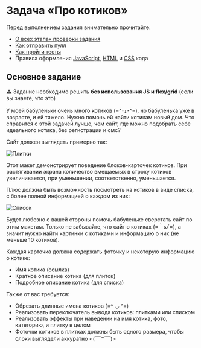 # Задача «Про котиков»

Перед выполнением задания внимательно прочитайте:

- [О всех этапах проверки задания](https://github.com/urfu-2018/guides/blob/master/workflow/overall.md)
- [Как отправить пулл](https://github.com/urfu-2018/guides/blob/master/workflow/pull.md)
- [Как пройти тесты](https://github.com/urfu-2018/guides/blob/master/workflow/test.md)
- Правила оформления [JavaScript](https://github.com/urfu-2018/guides/blob/master/codestyle/js.md), [HTML](https://github.com/urfu-2018/guides/blob/master/codestyle/html.md) и [CSS](https://github.com/urfu-2018/guides/blob/master/codestyle/css.md) кода

## Основное задание

:warning: Задание необходимо решить __без использования JS и flex/grid__ (если вы знаете, что это)

У моей бабуленьки очень много котиков (=^･ｪ･^=), но бабуленька уже в возрасте, и ей тяжело. Нужно помочь ей найти котикам новый дом. Что справится с этой задачей лучше, чем сайт, где можно подобрать себе идеального котика, без регистрации и смс?

Сайт должен выглядеть примерно так:

![Плитки](https://user-images.githubusercontent.com/1089670/47491947-972d9700-d854-11e8-875e-8b5231d6835c.jpg)

Этот макет демонстрирует поведение блоков-карточек котиков. При растягивании экрана количество вмещаемых в строку котиков увеличивается, при уменьшении, соответственно, уменьшается.

Плюс должна быть возможность посмотреть на котиков в виде списка, с более полной информацией о каждом из них:

![Список](https://user-images.githubusercontent.com/1089670/47491940-94cb3d00-d854-11e8-9c41-9c900980a368.jpg)

Будет любезно с вашей стороны помочь бабуленьке сверстать сайт по этим макетам. Только не забывайте, что сайт о котиках (=｀ω´=), а значит нужно найти картинки с котиками и информацию о них (не меньше 10 котиков).

Каждая карточка должна содержать фоточку и некоторую информацию о котике:

- Имя котика (ссылка)
- Краткое описание котика (для плиток)
- Подробное описание котика (для списка)

Также от вас требуется:

- Обрезать длинные имена котиков (=^ ◡ ^=)
- Реализовать переключатель вывода котиков: плитками или списком
- Реализовать эффекты при наведении на имя котика, фото, категорию, и плитку в целом
- Фоточки котиков в плитках должны быть одного размера, чтобы блоки выглядели аккуратно <(￣︶￣)>
